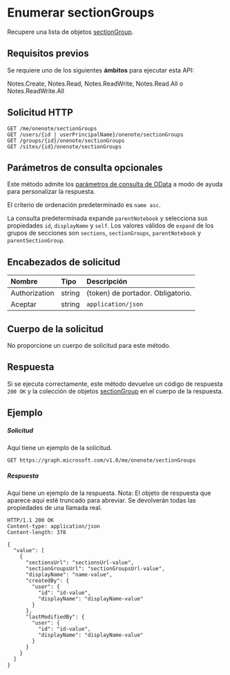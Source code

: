 # <a name="list-sectiongroups"></a>Enumerar sectionGroups

Recupere una lista de objetos [sectionGroup](../resources/sectiongroup.md).
## <a name="prerequisites"></a>Requisitos previos
Se requiere uno de los siguientes **ámbitos** para ejecutar esta API:  

Notes.Create, Notes.Read, Notes.ReadWrite, Notes.Read.All o Notes.ReadWrite.All

## <a name="http-request"></a>Solicitud HTTP
<!-- { "blockType": "ignored" } -->
```http
GET /me/onenote/sectionGroups
GET /users/{id | userPrincipalName}/onenote/sectionGroups
GET /groups/{id}/onenote/sectionGroups
GET /sites/{id}/onenote/sectionGroups
```
## <a name="optional-query-parameters"></a>Parámetros de consulta opcionales
Este método admite los [parámetros de consulta de OData](http://developer.microsoft.com/en-us/graph/docs/overview/query_parameters) a modo de ayuda para personalizar la respuesta.

El criterio de ordenación predeterminado es `name asc`.

La consulta predeterminada expande `parentNotebook` y selecciona sus propiedades `id`, `displayName` y `self`. Los valores válidos de `expand` de los grupos de secciones son `sections`, `sectionGroups`, `parentNotebook` y `parentSectionGroup`.

## <a name="request-headers"></a>Encabezados de solicitud
| Nombre       | Tipo | Descripción|
|:-----------|:------|:----------|
| Authorization  | string  | {token} de portador. Obligatorio. |
| Aceptar | string | `application/json` |  

## <a name="request-body"></a>Cuerpo de la solicitud
No proporcione un cuerpo de solicitud para este método.
## <a name="response"></a>Respuesta
Si se ejecuta correctamente, este método devuelve un código de respuesta `200 OK` y la colección de objetos [sectionGroup](../resources/sectiongroup.md) en el cuerpo de la respuesta.
## <a name="example"></a>Ejemplo
##### <a name="request"></a>Solicitud
Aquí tiene un ejemplo de la solicitud.
<!-- {
  "blockType": "request",
  "name": "get_sectiongroups"
}-->
```http
GET https://graph.microsoft.com/v1.0/me/onenote/sectionGroups
```
##### <a name="response"></a>Respuesta
Aquí tiene un ejemplo de la respuesta. Nota: El objeto de respuesta que aparece aquí esté truncado para abreviar. Se devolverán todas las propiedades de una llamada real.
<!-- {
  "blockType": "response",
  "truncated": true,
  "@odata.type": "microsoft.graph.sectiongroup",
  "isCollection": true
} -->
```http
HTTP/1.1 200 OK
Content-type: application/json
Content-length: 378

{
  "value": [
    {
      "sectionsUrl": "sectionsUrl-value",
      "sectionGroupsUrl": "sectionGroupsUrl-value",
      "displayName": "name-value",      
      "createdBy": {
        "user": {
          "id": "id-value",
          "displayName": "displayName-value"
        }
      },
      "lastModifiedBy": {
        "user": {
          "id": "id-value",
          "displayName": "displayName-value"
        }
      }
    }
  ]
}
```

<!-- uuid: 8fcb5dbc-d5aa-4681-8e31-b001d5168d79
2015-10-25 14:57:30 UTC -->
<!-- {
  "type": "#page.annotation",
  "description": "List sectionGroups",
  "keywords": "",
  "section": "documentation",
  "tocPath": ""
}-->